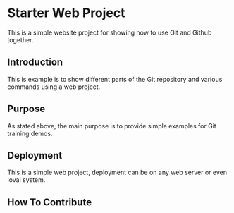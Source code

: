 # Starter Web Project

This is a simple website project for showing how to use Git and Github together.

## Introduction 

This is example is to show different parts of the Git repository and various commands using a web project.

## Purpose

As stated above, the main purpose is to provide simple examples for Git training demos.

## Deployment

This is a simple web project, deployment can be on any web server or even loval system. 

## How To Contribute

